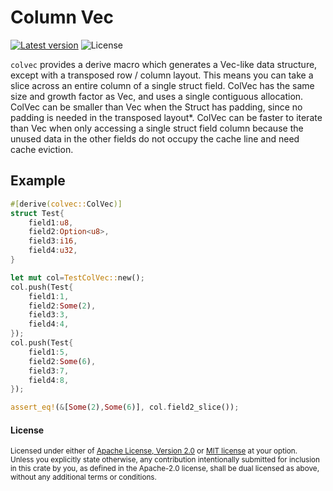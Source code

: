 Column Vec
==========

[![Latest version](https://img.shields.io/crates/v/colvec.svg)](https://crates.io/crates/colvec)
![License](https://img.shields.io/crates/l/colvec.svg)

`colvec` provides a derive macro which generates a Vec-like data structure, except with a transposed row / column layout.  This means you can take a slice across an entire column of a single struct field.  ColVec has the same size and growth factor as Vec, and uses a single contiguous allocation.  ColVec can be smaller than Vec<Struct> when the Struct has padding, since no padding is needed in the transposed layout*.  ColVec can be faster to iterate than Vec<Struct> when only accessing a single struct field column because the unused data in the other fields do not occupy the cache line and need cache eviction.

## Example
```rust
#[derive(colvec::ColVec)]
struct Test{
	field1:u8,
	field2:Option<u8>,
	field3:i16,
	field4:u32,
}

let mut col=TestColVec::new();
col.push(Test{
	field1:1,
	field2:Some(2),
	field3:3,
	field4:4,
});
col.push(Test{
	field1:5,
	field2:Some(6),
	field3:7,
	field4:8,
});

assert_eq!(&[Some(2),Some(6)], col.field2_slice());
```

#### License

<sup>
Licensed under either of <a href="LICENSE-APACHE">Apache License, Version
2.0</a> or <a href="LICENSE-MIT">MIT license</a> at your option.
</sup>

<br>

<sub>
Unless you explicitly state otherwise, any contribution intentionally submitted
for inclusion in this crate by you, as defined in the Apache-2.0 license, shall
be dual licensed as above, without any additional terms or conditions.
</sub>
